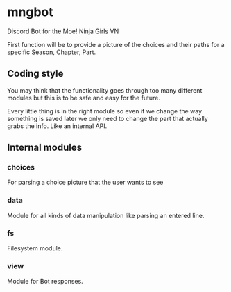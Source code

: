 # mngbot
Discord Bot for the Moe! Ninja Girls VN

First function will be to provide a picture of the choices and their paths for a specific Season, Chapter, Part.

## Coding style
You may think that the functionality goes through too many different modules but this is to be safe and easy for the future.

Every little thing is in the right module so even if we change the way something is saved later we only need to change the part that actually grabs the info. Like an internal API.

## Internal modules
### choices
For parsing a choice picture that the user wants to see

### data
Module for all kinds of data manipulation like parsing an entered line.

### fs
Filesystem module.

### view
Module for Bot responses.